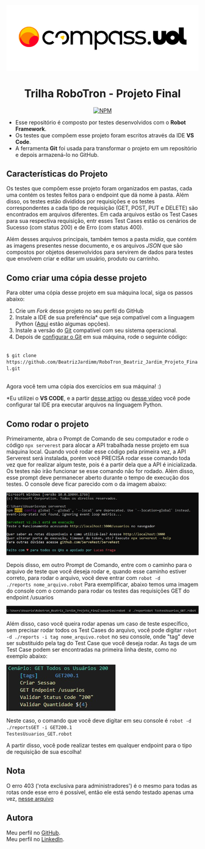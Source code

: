 
<div align = "center">
<img src="./midia/compasslogo.png">

# Trilha RoboTron - Projeto Final

[![NPM](https://img.shields.io/npm/l/react)](https://github.com/BeatrizJardimm/RoboTron_Beatriz_Jardim_Projeto_Final/blob/develop/LICENSE)
  
</div>

* Esse repositório é composto por testes desenvolvidos com o **Robot Framework**.
* Os testes que compõem esse projeto foram escritos através da IDE **VS Code**.
* A ferramenta **Git** foi usada para transformar o projeto em um repositório e depois armazená-lo no GitHub.

## Características do Projeto

Os testes que compõem esse projeto foram organizados em pastas, cada uma contém os testes feitos para o endpoint que dá nome à pasta. Além disso, os testes estão divididos por requisições e os testes correspondentes a cada tipo de requisição (GET, POST, PUT e DELETE) são encontrados em arquivos diferentes.
Em cada arquivos estão os Test Cases para sua respectiva requisição, entr esses Test Cases estão os cenários de Sucesso (com status 200) e de Erro (com status 400).

Além desses arquivos principais, também temos a pasta *midia*, que contém as imagens presentes nesse documento, e os arquivos *JSON* que são compostos por objetos desenvolvidos para servirem de dados para testes que envolvem criar e editar um usuário, produto ou carrinho.

## Como criar uma cópia desse projeto

Para obter uma cópia desse projeto em sua máquina local, siga os passos abaixo:

1. Crie um *Fork* desse projeto no seu perfil do GitHub
2. Instale a IDE de sua preferência* que seja compatível com a linguagem Python ([Aqui](https://blog.geekhunter.com.br/ides-e-editores-de-codigo-em-python-para-2021/) estão algumas opções).
3. Instale a versão do [Git](https://git-scm.com/downloads) compatível com seu sistema operacional.
4. Depois de [configurar o Git](https://www.youtube.com/watch?v=UBAX-13g8OM) em sua máquina, rode o seguinte código:

<code>
$ git clone https://github.com/BeatrizJardimm/RoboTron_Beatriz_Jardim_Projeto_Final.git

</code>

Agora você tem uma cópia dos exercícios em sua máquina! :)

*Eu utilizei o **VS CODE**, e a partir [desse artigo](https://asimov.academy/como-instalar-e-configurar-o-vscode/) ou [desse vídeo](https://www.youtube.com/watch?v=-RuY-rM-B4M&t=1s) você pode configurar tal IDE pra executar arquivos na linguagem Python.

## Como rodar o projeto

Primeiramente, abra o Prompt de Comando de seu computador e rode o código <code>npx serverest</code> para alocar a API trabalhada nesse projeto em sua máquina local.
Quando você rodar esse código pela primeira vez, a API Serverest será instalada, porém você PRECISA rodar esse comando toda vez que for realizar algum teste, pois é a partir dela que a API é inicializada. Os testes não irão funcionar se esse comando não for rodado. Além disso, esse prompt deve permanecer aberto durante o tempo de execução dos testes.
O console deve ficar parecido com o da imagem abaixo:

<img src="midia/promptServerest.jpeg">


Depois disso, em outro Prompt de Comando, entre com o caminho para o arquivo de teste que você deseja rodar e, quando esse caminho estiver correto, para rodar o arquivo, você deve entrar com 
<code>robot -d ./reports nome_arquivo.robot</code>
Para exemplificar, abaixo temos uma imagem do console com o comando para rodar os testes das requisições GET do endpoint /usuarios

<img src="midia/exemploGet.jpeg">

Além disso, caso você queira rodar apenas um caso de teste específico, sem precisar rodar todos os Test Cases do arquivo, você pode digitar <code>robot -d ./reports -i tag nome_arquivo.robot</code> no seu console, onde "tag" deve ser substituido pela tag do Test Case que você deseja rodar. As tags de um Test Case podem ser encontradas na primeira linha deste, como no exemplo abaixo:

<img src="midia/exemploTag.jpeg">

Neste caso, o comando que você deve digitar em seu console é
<code>robot -d ./reportsGET -i GET200.1 TestesUsuarios_GET.robot</code>

A partir disso, você pode realizar testes em qualquer endpoint para o tipo de requisição de sua escolha!

## Nota

O erro 403 ('rota exclusiva para administradores') é o mesmo para todas as rotas onde esse erro é possível, então ele está sendo testado apenas uma vez, [nesse arquivo](produtos/TestesProdutos_DELETE.robot)

## Autora

Meu perfil no [GitHub](https://github.com/BeatrizJardimm).
<br>
Meu perfil no [LinkedIn](https://www.linkedin.com/in/paula-beatriz-jardim-11882521a/).